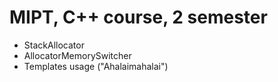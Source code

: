 # MIPT, C++ course, 2 semester
* StackAllocator
* AllocatorMemorySwitcher
* Templates usage ("Ahalaimahalai")

